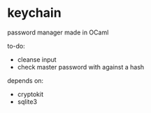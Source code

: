 # keychain
password manager made in OCaml

to-do:
- cleanse input
- check master password with against a hash

depends on:
- cryptokit
- sqlite3

